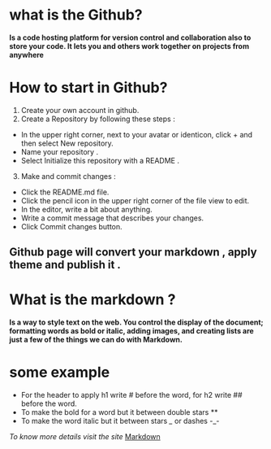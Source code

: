 # what is the Github?
**Is a code hosting platform for version control and collaboration also to store your code. It lets you and others work together on projects from anywhere**

# How to start in Github?
1. Create your own account in github.
2. Create a Repository by following these steps :
 * In the upper right corner, next to your avatar or identicon, click + and then select New repository.
 *  Name your repository .
 *  Select Initialize this repository with a README .
3. Make and commit changes :
* Click the README.md file.
* Click the  pencil icon in the upper right corner of the file view to edit.
* In the editor, write a bit about anything.
* Write a commit message that describes your changes.
* Click Commit changes button.

## Github page will convert your markdown , apply theme and publish it .
# What is the markdown ?
**Is a way to style text on the web. You control the display of the document; formatting words as bold or italic, adding images, and creating lists are just a few of the things we can do with Markdown.**

# some example 
 * For the header to apply h1 write  # before the word, for h2 write ## before the word.
 * To make the  bold for a word but it between double stars ** 
 * To make the word italic but it between stars *_* or dashes -_- 
 
*To know more details visit the site* [Markdown](https://guides.github.com/features/mastering-markdown/)
